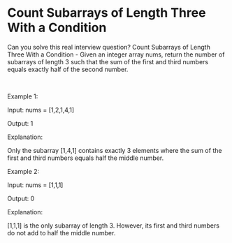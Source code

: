 # Count Subarrays of Length Three With a Condition

Can you solve this real interview question? Count Subarrays of Length Three With a Condition - Given an integer array nums, return the number of subarrays of length 3 such that the sum of the first and third numbers equals exactly half of the second number.

 

Example 1:

Input: nums = [1,2,1,4,1]

Output: 1

Explanation:

Only the subarray [1,4,1] contains exactly 3 elements where the sum of the first and third numbers equals half the middle number.

Example 2:

Input: nums = [1,1,1]

Output: 0

Explanation:

[1,1,1] is the only subarray of length 3. However, its first and third numbers do not add to half the middle number.